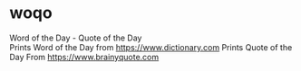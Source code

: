 # woqo
Word of the Day - Quote of the Day</br>
Prints Word of the Day from https://www.dictionary.com
Prints Quote of the Day From https://www.brainyquote.com
